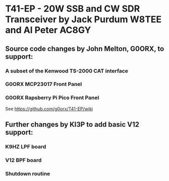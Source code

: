 # T41-EP - 20W SSB and CW SDR Transceiver by Jack Purdum W8TEE and Al Peter AC8GY

## Source code changes by John Melton, G0ORX, to support:

### A subset of the Kenwood TS-2000 CAT interface
### G0ORX MCP23017 Front Panel
### G0ORX Rapsberry Pi Pico Front Panel

See https://github.com/g0orx/T41-EP/wiki

## Further changes by KI3P to add basic V12 support:

### K9HZ LPF board
### V12 BPF board
### Shutdown routine
